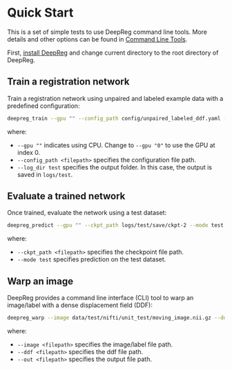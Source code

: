 # Quick Start

This is a set of simple tests to use DeepReg command line tools. More details and other
options can be found in [Command Line Tools](../docs/cli.html).

First, [install DeepReg](install.html) and change current directory to the root
directory of DeepReg.

## Train a registration network

Train a registration network using unpaired and labeled example data with a predefined
configuration:

```bash
deepreg_train --gpu "" --config_path config/unpaired_labeled_ddf.yaml --log_dir test
```

where:

- `--gpu ""` indicates using CPU. Change to `--gpu "0"` to use the GPU at index 0.
- `--config_path <filepath>` specifies the configuration file path.
- `--log_dir test` specifies the output folder. In this case, the output is saved in
  `logs/test`.

## Evaluate a trained network

Once trained, evaluate the network using a test dataset:

```bash
deepreg_predict --gpu "" --ckpt_path logs/test/save/ckpt-2 --mode test
```

where:

- `--ckpt_path <filepath>` specifies the checkpoint file path.
- `--mode test` specifies prediction on the test dataset.

## Warp an image

DeepReg provides a command line interface (CLI) tool to warp an image/label with a dense
displacement field (DDF):

```bash
deepreg_warp --image data/test/nifti/unit_test/moving_image.nii.gz --ddf data/test/nifti/unit_test/ddf.nii.gz --out logs/test_warp/out.nii.gz
```

where:

- `--image <filepath>` specifies the image/label file path.
- `--ddf <filepath>` specifies the ddf file path.
- `--out <filepath>` specifies the output file path.
